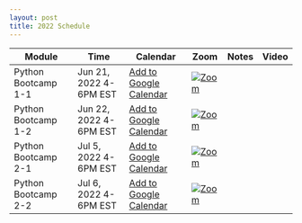 ```yaml
---
layout: post
title: 2022 Schedule
---
```



Module | Time | Calendar | Zoom | Notes | Video
 ---|------|----------|------|-------|------
Python Bootcamp 1-1 | Jun 21, 2022 4-6PM EST | [Add to Google Calendar](https://calendar.google.com/event?action=TEMPLATE&tmeid=YnEzcmE4OWJucnMwZ2FyN2M3aTZjaWhvaTRfMjAyMjA2MjFUMjAwMDAwWiB5dWFucWluZy53YW5nQGNob2RlcmFsYWIub3Jn&tmsrc=yuanqing.wang%40choderalab.org&scp=ALL ) | [![Zoom](https://img.shields.io/badge/umd.zoom.us/my/ptiwary-2D8CFF?style=for-the-badge&logo=zoom&logoColor=white)](https://umd.zoom.us/my/ptiwary) | 
Python Bootcamp 1-2 | Jun 22, 2022 4-6PM EST | [Add to Google Calendar](https://calendar.google.com/event?action=TEMPLATE&tmeid=YnEzcmE4OWJucnMwZ2FyN2M3aTZjaWhvaTRfMjAyMjA2MjJUMjAwMDAwWiB5dWFucWluZy53YW5nQGNob2RlcmFsYWIub3Jn&tmsrc=yuanqing.wang%40choderalab.org&scp=ALL ) | [![Zoom](https://img.shields.io/badge/umd.zoom.us/my/ptiwary-2D8CFF?style=for-the-badge&logo=zoom&logoColor=white)](https://umd.zoom.us/my/ptiwary) | 
Python Bootcamp 2-1 | Jul 5, 2022 4-6PM EST | [Add to Google Calendar](https://calendar.google.com/event?action=TEMPLATE&tmeid=NmZjdGx1Z2d0azY0YmowdmY2ZzNuOTBnZHNfMjAyMjA3MDVUMjAwMDAwWiB5dWFucWluZy53YW5nQGNob2RlcmFsYWIub3Jn&tmsrc=yuanqing.wang%40choderalab.org&scp=ALL ) | [![Zoom](https://img.shields.io/badge/umd.zoom.us/my/ptiwary-2D8CFF?style=for-the-badge&logo=zoom&logoColor=white)](https://umd.zoom.us/my/ptiwary) | 
Python Bootcamp 2-2 | Jul 6, 2022 4-6PM EST | [Add to Google Calendar](https://calendar.google.com/event?action=TEMPLATE&tmeid=NmZjdGx1Z2d0azY0YmowdmY2ZzNuOTBnZHNfMjAyMjA3MDZUMjAwMDAwWiB5dWFucWluZy53YW5nQGNob2RlcmFsYWIub3Jn&tmsrc=yuanqing.wang%40choderalab.org&scp=ALL ) | [![Zoom](https://img.shields.io/badge/umd.zoom.us/my/ptiwary-2D8CFF?style=for-the-badge&logo=zoom&logoColor=white)](https://umd.zoom.us/my/ptiwary) | 





